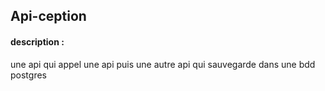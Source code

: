## Api-ception
 #### description :
 une api qui appel une api puis une autre api qui sauvegarde dans une bdd postgres